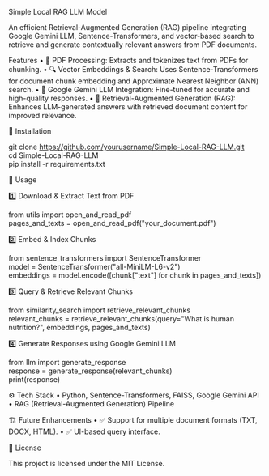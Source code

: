 Simple Local RAG LLM Model

An efficient Retrieval-Augmented Generation (RAG) pipeline integrating Google Gemini LLM, Sentence-Transformers, and vector-based search to retrieve and generate contextually relevant answers from PDF documents.

Features
	•	📄 PDF Processing: Extracts and tokenizes text from PDFs for chunking.
	•	🔍 Vector Embeddings & Search: Uses Sentence-Transformers for document chunk embedding and Approximate Nearest Neighbor (ANN) search.
	•	🧠 Google Gemini LLM Integration: Fine-tuned for accurate and high-quality responses.
	•	🤖 Retrieval-Augmented Generation (RAG): Enhances LLM-generated answers with retrieved document content for improved relevance.

📂 Installation

git clone https://github.com/yourusername/Simple-Local-RAG-LLM.git  
cd Simple-Local-RAG-LLM  
pip install -r requirements.txt

📜 Usage

1️⃣ Download & Extract Text from PDF

from utils import open_and_read_pdf  
pages_and_texts = open_and_read_pdf("your_document.pdf")  

2️⃣ Embed & Index Chunks

from sentence_transformers import SentenceTransformer  
model = SentenceTransformer("all-MiniLM-L6-v2")  
embeddings = model.encode([chunk["text"] for chunk in pages_and_texts])  

3️⃣ Query & Retrieve Relevant Chunks

from similarity_search import retrieve_relevant_chunks  
relevant_chunks = retrieve_relevant_chunks(query="What is human nutrition?", embeddings, pages_and_texts)  

4️⃣ Generate Responses using Google Gemini LLM

from llm import generate_response  
response = generate_response(relevant_chunks)  
print(response)  

⚙️ Tech Stack
	•	Python, Sentence-Transformers, FAISS, Google Gemini API
	•	RAG (Retrieval-Augmented Generation) Pipeline

🏗️ Future Enhancements
	•	✅ Support for multiple document formats (TXT, DOCX, HTML).
	•	✅ UI-based query interface.

📜 License

This project is licensed under the MIT License.